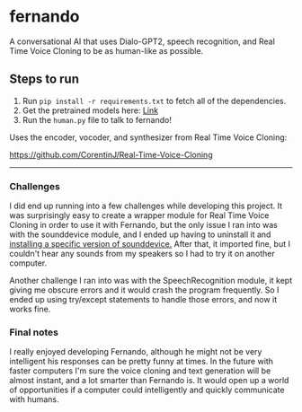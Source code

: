 # fernando
A conversational AI that uses Dialo-GPT2, speech recognition, and Real Time Voice Cloning to be as human-like as possible.

## Steps to run
1. Run `pip install -r requirements.txt` to fetch all of the dependencies.
2. Get the pretrained models here: [Link](https://github.com/CorentinJ/Real-Time-Voice-Cloning/wiki/Pretrained-models)
2. Run the `human.py` file to talk to fernando!

Uses the encoder, vocoder, and synthesizer from Real Time Voice Cloning:

https://github.com/CorentinJ/Real-Time-Voice-Cloning

---

### Challenges

I did end up running into a few challenges while developing this project. It was surprisingly easy to create a wrapper module for Real Time Voice Cloning in order to use it with Fernando, but the only issue I ran into was with the sounddevice module, and I ended up having to uninstall it and [installing a specific version of sounddevice.](https://stackoverflow.com/q/62412684) After that, it imported fine, but I couldn't hear any sounds from my speakers so I had to try it on another computer.

Another challenge I ran into was with the SpeechRecognition module, it kept giving me obscure errors and it would crash the program frequently. So I ended up using try/except statements to handle those errors, and now it works fine.

### Final notes

I really enjoyed developing Fernando, although he might not be very intelligent his responses can be pretty funny at times. In the future with faster computers I'm sure the voice cloning and text generation will be almost instant, and a lot smarter than Fernando is. It would open up a world of opportunities if a computer could intelligently and quickly communicate with humans.